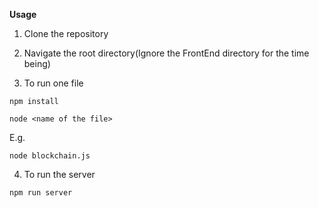 **Usage**

1. Clone the repository

2. Navigate the root directory(Ignore the FrontEnd directory for the time being)

3. To run one file
```
npm install

node <name of the file>

```
E.g.

```
node blockchain.js

```

4. To run the server

```
npm run server

```

